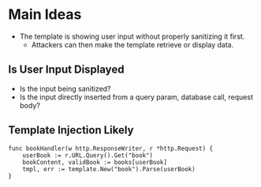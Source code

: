 
# Main Ideas

- The template is showing user input without properly sanitizing it first.
  - Attackers can then make the template retrieve or display data.

## Is User Input Displayed

- Is the input being sanitized?
- Is the input directly inserted from a query param, database call, request body?

## Template Injection Likely

```
func bookHandler(w http.ResponseWriter, r *http.Request) {
	userBook := r.URL.Query().Get("book")
	bookContent, validBook := books[userBook]
    tmpl, err := template.New("book").Parse(userBook)
}
```